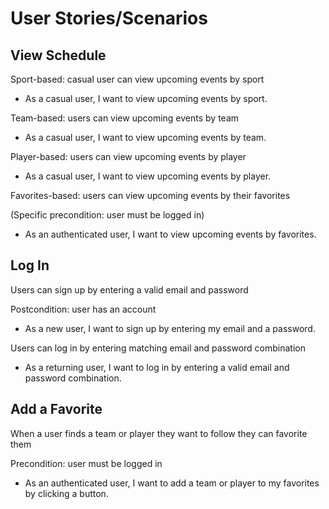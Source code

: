 # User Stories/Scenarios

## View Schedule
Sport-based: casual user can view upcoming events by sport
  - As a casual user, I want to view upcoming events by sport.
    
Team-based: users can view upcoming events by team
  - As a casual user, I want to view upcoming events by team.
    
Player-based: users can view upcoming events by player
  - As a casual user, I want to view upcoming events by player.
    
Favorites-based: users can view upcoming events by their favorites

(Specific precondition: user must be logged in)
  - As an authenticated user, I want to view upcoming events by favorites.

## Log In
Users can sign up by entering a valid email and password

Postcondition: user has an account
  - As a new user, I want to sign up by entering my email and a password.
    
Users can log in by entering matching email and password combination
  - As a returning user, I want to log in by entering a valid email and password combination. 

## Add a Favorite
When a user finds a team or player they want to follow they can favorite them

Precondition: user must be logged in
  - As an authenticated user, I want to add a team or player to my favorites by clicking a button.
